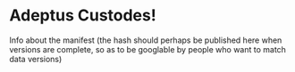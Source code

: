 # Adeptus Custodes!

Info about the manifest (the hash should perhaps be published here when versions are complete, so as to be googlable by people who want to match data versions)
